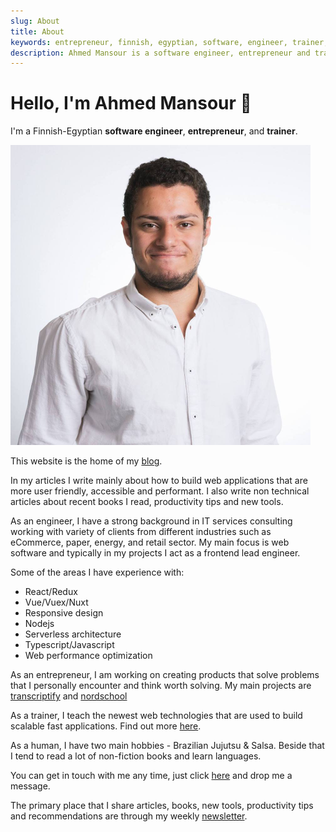 ```yaml
---
slug: About
title: About
keywords: entrepreneur, finnish, egyptian, software, engineer, trainer, web, development, accessibility, performance, UX, speaker, consultant, Javascript
description: Ahmed Mansour is a software engineer, entrepreneur and trainer. Creater of transcriptify and nordschool.
---
```


# Hello, I'm Ahmed Mansour 👋

I'm a Finnish-Egyptian **software engineer**, **entrepreneur**, and **trainer**.

![Ahmed Mansour proflile Picture.](./profile1.png "Ahmed Mansour proflile Picture")

This website is the home of my [blog](/).

In my articles I write mainly about how to build web applications that are more user friendly, accessible and performant. I also write non technical articles about recent books I read, productivity tips and new tools.

As an engineer, I have a strong background in IT services consulting working with variety of clients from different industries such as eCommerce, paper, energy, and retail sector. My main focus is web software and typically in my projects I act as a frontend lead engineer.

Some of the areas I have experience with:

- React/Redux
- Vue/Vuex/Nuxt
- Responsive design
- Nodejs
- Serverless architecture
- Typescript/Javascript
- Web performance optimization

As an entrepreneur, I am working on creating products that solve problems that I personally encounter and think worth solving. My main projects are [transcriptify](https://www.transcriptify.com) and [nordschool](https://www.nordschool.com)

As a trainer, I teach the newest web technologies that are used to build scalable fast applications. Find out more [here](https://www.nordschool.com).

As a human, I have two main hobbies - Brazilian Jujutsu & Salsa. Beside that I tend to read a lot of non-fiction books and learn languages.

You can get in touch with me any time, just click [here](/contact) and drop me a message.

The primary place that I share articles, books, new tools, productivity tips and recommendations are through my weekly [newsletter](/newsletter).
